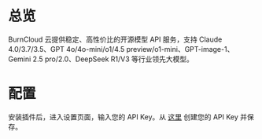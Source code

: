 # 总览

BurnCloud 云提供稳定、高性价比的开源模型 API 服务，支持 Claude 4.0/3.7/3.5、GPT 4o/4o-mini/o1/4.5 preview/o1-mini、GPT-image-1、Gemini 2.5 pro/2.0、DeepSeek R1/V3 等行业领先大模型。

# 配置

安装插件后，进入设置页面，输入您的 API Key。从 [这里](https://www.burncloud.com/ai_1xPE.html) 创建您的 API Key 并保存。
